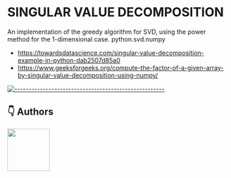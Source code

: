 # SINGULAR VALUE DECOMPOSITION
An implementation of the greedy algorithm for SVD, using the power method for the 1-dimensional case.
python.svd.numpy
- https://towardsdatascience.com/singular-value-decomposition-example-in-python-dab2507d85a0
- https://www.geeksforgeeks.org/compute-the-factor-of-a-given-array-by-singular-value-decomposition-using-numpy/

[![-----------------------------------------------------](https://raw.githubusercontent.com/andreasbm/readme/master/assets/lines/colored.png)](#table-of-contents)

## 👇 Authors
<p>
    <a href="https://nphausg.medium.com/" target="_blank">
    <img src="https://avatars2.githubusercontent.com/u/13111806?s=400&u=f09b6160dbbe2b7eeae0aeb0ab4efac0caad57d7&v=4" width="96" height="96">
    </a>
</p>
